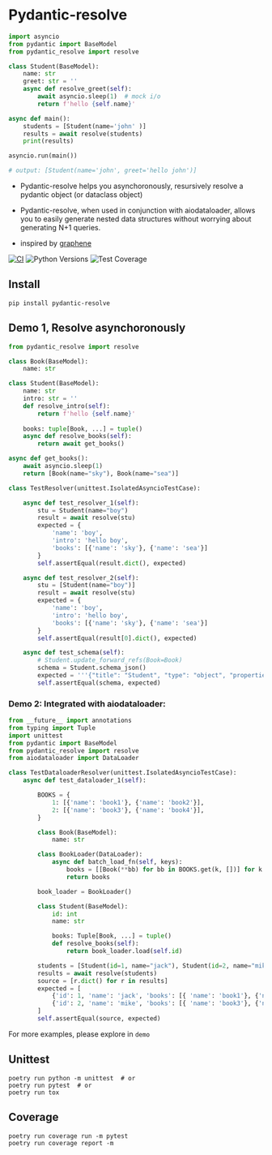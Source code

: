 # Pydantic-resolve

```python
import asyncio
from pydantic import BaseModel
from pydantic_resolve import resolve

class Student(BaseModel):
    name: str
    greet: str = ''
    async def resolve_greet(self):
        await asyncio.sleep(1)  # mock i/o
        return f'hello {self.name}'

async def main():
    students = [Student(name='john' )]
    results = await resolve(students)
    print(results)

asyncio.run(main())

# output: [Student(name='john', greet='hello john')]
```

- Pydantic-resolve helps you asynchoronously, resursively resolve a pydantic object (or dataclass object)

- Pydantic-resolve, when used in conjunction with aiodataloader, allows you to easily generate nested data structures without worrying about generating N+1 queries.

- inspired by [graphene](https://graphene-python.org/)

[![CI](https://github.com/allmonday/pydantic_resolve/actions/workflows/ci.yml/badge.svg)](https://github.com/allmonday/pydantic_resolve/actions/workflows/ci.yml)
![Python Versions](https://img.shields.io/pypi/pyversions/pydantic-resolve)
![Test Coverage](https://img.shields.io/endpoint?url=https://gist.githubusercontent.com/allmonday/6f1661c6310e1b31c9a10b0d09d52d11/raw/covbadge.json)
## Install

```shell
pip install pydantic-resolve
```

## Demo 1, Resolve asynchoronously

```python
from pydantic_resolve import resolve

class Book(BaseModel):
    name: str

class Student(BaseModel):
    name: str
    intro: str = ''
    def resolve_intro(self):
        return f'hello {self.name}'
    
    books: tuple[Book, ...] = tuple()
    async def resolve_books(self):
        return await get_books()

async def get_books():
    await asyncio.sleep(1)
    return [Book(name="sky"), Book(name="sea")]

class TestResolver(unittest.IsolatedAsyncioTestCase):

    async def test_resolver_1(self):
        stu = Student(name="boy")
        result = await resolve(stu)
        expected = {
            'name': 'boy',
            'intro': 'hello boy',
            'books': [{'name': 'sky'}, {'name': 'sea'}]
        }
        self.assertEqual(result.dict(), expected)

    async def test_resolver_2(self):
        stu = [Student(name="boy")]
        result = await resolve(stu)
        expected = {
            'name': 'boy',
            'intro': 'hello boy',
            'books': [{'name': 'sky'}, {'name': 'sea'}]
        }
        self.assertEqual(result[0].dict(), expected)

    async def test_schema(self):
        # Student.update_forward_refs(Book=Book)
        schema = Student.schema_json()
        expected = '''{"title": "Student", "type": "object", "properties": {"name": {"title": "Name", "type": "string"}, "intro": {"title": "Intro", "default": "", "type": "string"}, "books": {"title": "Books", "default": [], "type": "array", "items": {"$ref": "#/definitions/Book"}}}, "required": ["name"], "definitions": {"Book": {"title": "Book", "type": "object", "properties": {"name": {"title": "Name", "type": "string"}}, "required": ["name"]}}}'''
        self.assertEqual(schema, expected)
```

### Demo 2: Integrated with aiodataloader:

```python
from __future__ import annotations
from typing import Tuple
import unittest
from pydantic import BaseModel
from pydantic_resolve import resolve
from aiodataloader import DataLoader

class TestDataloaderResolver(unittest.IsolatedAsyncioTestCase):
    async def test_dataloader_1(self):

        BOOKS = {
            1: [{'name': 'book1'}, {'name': 'book2'}],
            2: [{'name': 'book3'}, {'name': 'book4'}],
        }

        class Book(BaseModel):
            name: str

        class BookLoader(DataLoader):
            async def batch_load_fn(self, keys):
                books = [[Book(**bb) for bb in BOOKS.get(k, [])] for k in keys]
                return books

        book_loader = BookLoader()  

        class Student(BaseModel):
            id: int
            name: str

            books: Tuple[Book, ...] = tuple()
            def resolve_books(self):
                return book_loader.load(self.id)

        students = [Student(id=1, name="jack"), Student(id=2, name="mike")]
        results = await resolve(students)
        source = [r.dict() for r in results]
        expected = [
            {'id': 1, 'name': 'jack', 'books': [{ 'name': 'book1'}, {'name': 'book2'}]},
            {'id': 2, 'name': 'mike', 'books': [{ 'name': 'book3'}, {'name': 'book4'}]},
        ]
        self.assertEqual(source, expected)
```

For more examples, please explore in `demo`

## Unittest

```shell
poetry run python -m unittest  # or
poetry run pytest  # or
poetry run tox
```

## Coverage 

```shell
poetry run coverage run -m pytest
poetry run coverage report -m
```

